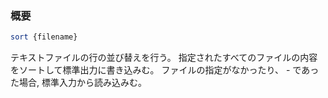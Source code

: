 ### 概要
```bash
sort {filename}
```
テキストファイルの行の並び替えを行う。
指定されたすべてのファイルの内容をソートして標準出力に書き込みむ。
ファイルの指定がなかったり、 - であった場合, 標準入力から読み込みむ。
